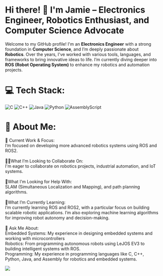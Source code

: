 # Hi there! 👋 I'm Jamie – Electronics Engineer, Robotics Enthusiast, and Computer Science Advocate

Welcome to my GitHub profile! I'm an **Electronics Engineer** with a strong foundation in **Computer Science**, and I’m deeply passionate about **Robotics**. Over the years, I've worked with various tools, languages, and frameworks to bring innovative ideas to life. I’m currently diving deeper into **ROS (Robot Operating System)** to enhance my robotics and automation projects.

# 💻 Tech Stack:
![C](https://img.shields.io/badge/c-%2300599C.svg?style=for-the-badge&logo=c&logoColor=white) ![C++](https://img.shields.io/badge/c++-%2300599C.svg?style=for-the-badge&logo=c%2B%2B&logoColor=white) ![Java](https://img.shields.io/badge/java-%23ED8B00.svg?style=for-the-badge&logo=openjdk&logoColor=white) ![Python](https://img.shields.io/badge/python-3670A0?style=for-the-badge&logo=python&logoColor=ffdd54) ![AssemblyScript](https://img.shields.io/badge/assembly%20script-%23000000.svg?style=for-the-badge&logo=assemblyscript&logoColor=white)

# 💫 About Me:
🚀 Current Work & Focus:<br> I’m focused on developing more advanced robotics systems using ROS and ROS2.<br><br>👯‍♀️What I’m Looking to Collaborate On: <br>I'm eager to collaborate on robotics projects, industrial automation, and IoT systems. <br><br>🤝What I'm Looking for Help With:<br> SLAM (Simultaneous Localization and Mapping), and path planning algorithms.<br><br>🌱What I’m Currently Learning:<br>I’m currently learning ROS and ROS2, with a particular focus on building scalable robotic applications. I’m also exploring machine learning algorithms for improving robot autonomy and decision-making.<br><br>💬 Ask Me About:<br>Embedded Systems: My experience in designing embedded systems and working with microcontrollers <br>Robotics: From programming autonomous robots using LeJOS EV3 to building intelligent systems with ROS.<br>Programming: My experience in programming languages like C, C++, Python, Java, and Assembly for robotics and embedded systems.<br>

[![](https://visitcount.itsvg.in/api?id=404JayNotFOund&icon=0&color=0)](https://visitcount.itsvg.in)
